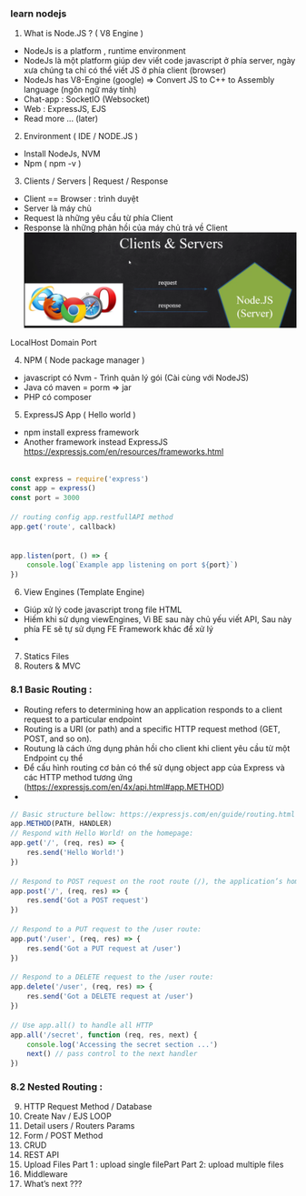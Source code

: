 ### learn nodejs

1. What is Node.JS ? ( V8 Engine )

- NodeJs is a platform , runtime environment
- NodeJs là một platform giúp dev viết code javascript ở phía server, ngày xưa chúng ta chỉ có thể viết JS
  ở phía client (browser)
- NodeJs has V8-Engine (google) => Convert JS to C++ to Assembly language (ngôn ngữ máy tính)
- Chat-app : SocketIO (Websocket)
- Web : ExpressJS, EJS
- Read more ... (later)

2. Environment ( IDE / NODE.JS )

- Install NodeJs, NVM
- Npm ( npm -v )

3. Clients / Servers | Request / Response

- Client == Browser : trình duyệt
- Server là máy chủ
- Request là những yêu cầu từ phía Client
- Response là những phản hồi của máy chủ trả về Client
  ![img.png](assets/img.png)

LocalHost
Domain
Port

4. NPM ( Node package manager )

- javascript có Nvm - Trình quản lý gói (Cài cùng với NodeJS)
- Java có maven = porm => jar
- PHP có composer

5. ExpressJS App ( Hello world )

- npm install express framework
- Another framework instead ExpressJS https://expressjs.com/en/resources/frameworks.html

```js

const express = require('express')
const app = express()
const port = 3000

// routing config app.restfullAPI method
app.get('route', callback)


app.listen(port, () => {
    console.log(`Example app listening on port ${port}`)
})
```

6. View Engines (Template Engine)

- Giúp xử lý code javascript trong file HTML
- Hiếm khi sử dụng viewEngines, Vì BE sau này chủ yếu viết API, Sau này phía FE sẽ tự sử dụng FE
  Framework khác để xử lý
-

7. Statics Files
8. Routers & MVC
### 8.1  Basic Routing :

- Routing refers to determining how an application responds to a client request to a particular endpoint
- Routing is a URI (or path) and a specific HTTP request method (GET, POST, and so on).
- Routung là cách ứng dụng phản hồi cho client khi client yêu cầu từ một Endpoint cụ thể
- Để cấu hình routing cơ bản có thể sử dụng object app của Express và các HTTP method tương ứng (https://expressjs.com/en/4x/api.html#app.METHOD)
- 
```js
// Basic structure bellow: https://expressjs.com/en/guide/routing.html
app.METHOD(PATH, HANDLER)
// Respond with Hello World! on the homepage:
app.get('/', (req, res) => {
    res.send('Hello World!')
})

// Respond to POST request on the root route (/), the application’s home page:
app.post('/', (req, res) => {
    res.send('Got a POST request')
})

// Respond to a PUT request to the /user route:
app.put('/user', (req, res) => {
    res.send('Got a PUT request at /user')
})

// Respond to a DELETE request to the /user route:
app.delete('/user', (req, res) => {
    res.send('Got a DELETE request at /user')
})

// Use app.all() to handle all HTTP
app.all('/secret', function (req, res, next) {
    console.log('Accessing the secret section ...')
    next() // pass control to the next handler
})


```
### 8.2 Nested Routing :

9. HTTP Request Method / Database
10. Create Nav / EJS LOOP
11. Detail users / Routers Params
12. Form / POST Method
13. CRUD
14. REST API
15. Upload Files
    Part 1 : upload single filePart
    Part 2: upload multiple files
16. Middleware
17. What’s next ???
